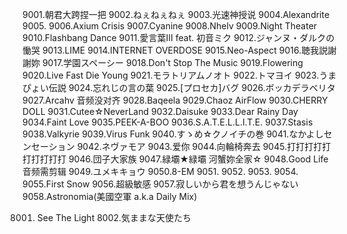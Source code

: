 9001.朝君大跨捏一把
9002.ねぇねぇねぇ
9003.光速神授说
9004.Alexandrite
9005.
9006.Axium Crisis
9007.Cyanine
9008.Nhelv
9009.Night Theater
9010.Flashbang Dance
9011.愛言葉Ⅲ feat. 初音ミク
9012.ジャンヌ・ダルクの慟哭
9013.LIME
9014.INTERNET OVERDOSE
9015.Neo-Aspect
9016.聴我説謝謝妳
9017.学園スペーシー
9018.Don't Stop The Music
9019.Flowering
9020.Live Fast Die Young
9021.モラトリアムノオト
9022.トマヨイ
9023.うまぴょい伝説
9024.忘れじの言の葉
9025.[プロセカ]バグ
9026.ボッカデラベリタ
9027.Arcahv       音频没对齐
9028.Baqeela
9029.Chaoz AirFlow
9030.CHERRY DOLL
9031.Cutee☆NeverLand
9032.Daisuke
9033.Dear Rainy Day
9034.Faint Love
9035.PEEK-A-BOO
9036.S.A.T.E.L.L.I.T.E.
9037.Stasis
9038.Valkyrie
9039.Virus Funk
9040.すゝめ☆クノイチの巻
9041.なかよしセンセーション
9042.ネヴァモア
9043.爱你
9044.向輪椅奔去
9045.打打打打打打打打打打
9046.団子大家族
9047.緑壩★緑壩 河蟹妳全家☆
9048.Good Life        音频需剪辑
9049.ユメキキョウ
9050.8-EM
9051.
9052.
9053.
9054.
9055.First Snow
9056.超級敏感
9057.寂しいから君を想うんじゃない
9058.Astronomia(美國空軍 a.k.a Daily Mix)

8001. See The Light
8002.気ままな天使たち